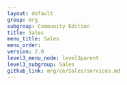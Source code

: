 ```yaml
---
layout: default
group: mrg
subgroup: Community Edition
title: Sales
menu_title: Sales
menu_order:
version: 2.0
level3_menu_node: level3parent
level3_subgroup: Sales
github_link: mrg/ce/Sales/services.md 
---
```

